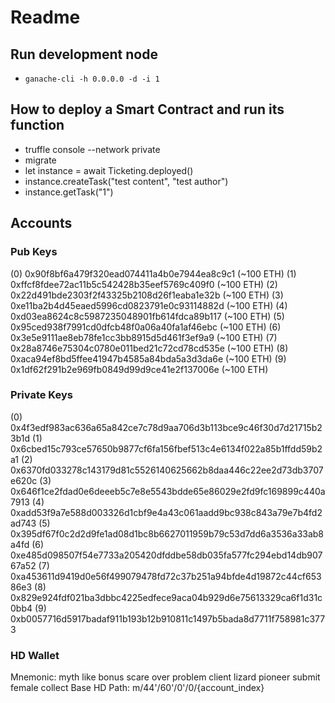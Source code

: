 # Readme

## Run development node

- `ganache-cli -h 0.0.0.0 -d -i 1`

## How to deploy a Smart Contract and run its function

- truffle console --network private
- migrate
- let instance = await Ticketing.deployed()
- instance.createTask("test content", "test author")
- instance.getTask("1")



## Accounts

### Pub Keys

(0) 0x90f8bf6a479f320ead074411a4b0e7944ea8c9c1 (~100 ETH)
(1) 0xffcf8fdee72ac11b5c542428b35eef5769c409f0 (~100 ETH)
(2) 0x22d491bde2303f2f43325b2108d26f1eaba1e32b (~100 ETH)
(3) 0xe11ba2b4d45eaed5996cd0823791e0c93114882d (~100 ETH)
(4) 0xd03ea8624c8c5987235048901fb614fdca89b117 (~100 ETH)
(5) 0x95ced938f7991cd0dfcb48f0a06a40fa1af46ebc (~100 ETH)
(6) 0x3e5e9111ae8eb78fe1cc3bb8915d5d461f3ef9a9 (~100 ETH)
(7) 0x28a8746e75304c0780e011bed21c72cd78cd535e (~100 ETH)
(8) 0xaca94ef8bd5ffee41947b4585a84bda5a3d3da6e (~100 ETH)
(9) 0x1df62f291b2e969fb0849d99d9ce41e2f137006e (~100 ETH)

### Private Keys

(0) 0x4f3edf983ac636a65a842ce7c78d9aa706d3b113bce9c46f30d7d21715b23b1d
(1) 0x6cbed15c793ce57650b9877cf6fa156fbef513c4e6134f022a85b1ffdd59b2a1
(2) 0x6370fd033278c143179d81c5526140625662b8daa446c22ee2d73db3707e620c
(3) 0x646f1ce2fdad0e6deeeb5c7e8e5543bdde65e86029e2fd9fc169899c440a7913
(4) 0xadd53f9a7e588d003326d1cbf9e4a43c061aadd9bc938c843a79e7b4fd2ad743
(5) 0x395df67f0c2d2d9fe1ad08d1bc8b6627011959b79c53d7dd6a3536a33ab8a4fd
(6) 0xe485d098507f54e7733a205420dfddbe58db035fa577fc294ebd14db90767a52
(7) 0xa453611d9419d0e56f499079478fd72c37b251a94bfde4d19872c44cf65386e3
(8) 0x829e924fdf021ba3dbbc4225edfece9aca04b929d6e75613329ca6f1d31c0bb4
(9) 0xb0057716d5917badaf911b193b12b910811c1497b5bada8d7711f758981c3773

### HD Wallet
Mnemonic:      myth like bonus scare over problem client lizard pioneer submit female collect
Base HD Path:  m/44'/60'/0'/0/{account_index}



 
